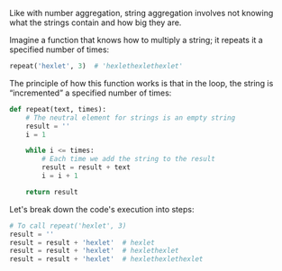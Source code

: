 
Like with number aggregation, string aggregation involves not knowing what the strings contain and how big they are.

Imagine a function that knows how to multiply a string; it repeats it a specified number of times:

```python
repeat('hexlet', 3)  # 'hexlethexlethexlet'
```

The principle of how this function works is that in the loop, the string is “incremented” a specified number of times:

```python
def repeat(text, times):
    # The neutral element for strings is an empty string
    result = ''
    i = 1

    while i <= times:
        # Each time we add the string to the result
        result = result + text
        i = i + 1

    return result
```

Let's break down the code's execution into steps:

```python
# To call repeat('hexlet', 3)
result = ''
result = result + 'hexlet'  # hexlet
result = result + 'hexlet'  # hexlethexlet
result = result + 'hexlet'  # hexlethexlethexlet
```
